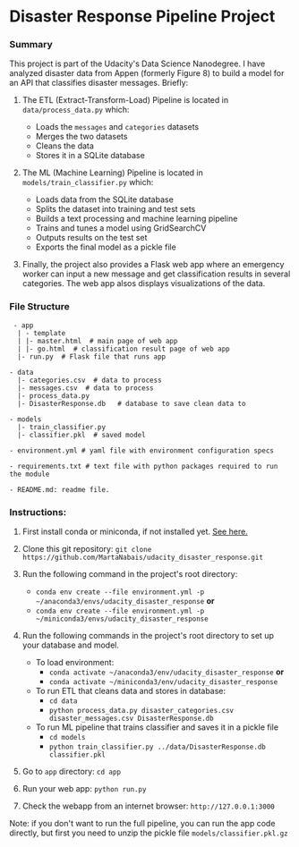 # Disaster Response Pipeline Project

### Summary

This project is part of the Udacity's Data Science Nanodegree.
I have analyzed disaster data from Appen (formerly Figure 8) to
build a model for an API that classifies disaster messages.
Briefly:
1. The ETL (Extract-Transform-Load) Pipeline is located in `data/process_data.py` which:
    + Loads the `messages` and `categories` datasets
    + Merges the two datasets
    + Cleans the data
    + Stores it in a SQLite database


2. The ML (Machine Learning) Pipeline is located in `models/train_classifier.py` which:
    + Loads data from the SQLite database
    + Splits the dataset into training and test sets
    + Builds a text processing and machine learning pipeline
    + Trains and tunes a model using GridSearchCV
    + Outputs results on the test set
    + Exports the final model as a pickle file


3. Finally, the project also provides a Flask web app where an emergency worker can input a new message and get
   classification results in several categories. The web app alsos displays visualizations of the data.

### File Structure
```
 - app
  | - template
  | |- master.html  # main page of web app
  | |- go.html  # classification result page of web app
  |- run.py  # Flask file that runs app

- data
  |- categories.csv  # data to process
  |- messages.csv  # data to process
  |- process_data.py
  |- DisasterResponse.db   # database to save clean data to

- models
  |- train_classifier.py
  |- classifier.pkl  # saved model
 
- environment.yml # yaml file with environment configuration specs

- requirements.txt # text file with python packages required to run the module

- README.md: readme file.
```

### Instructions:
1. First install conda or miniconda, if not installed yet. [See here.](https://docs.anaconda.com/free/miniconda/miniconda-install/)
2. Clone this git repository: ```git clone https://github.com/MartaNabais/udacity_disaster_response.git```
3. Run the following command in the project's root directory:
    - `conda env create --file environment.yml -p ~/anaconda3/envs/udacity_disaster_response` **or**
    - `conda env create --file environment.yml -p ~/miniconda3/envs/udacity_disaster_response`
3. Run the following commands in the project's root directory to set up your database and model.
    - To load environment:
        - `conda activate ~/anaconda3/env/udacity_disaster_response` **or**
        - `conda activate ~/miniconda3/env/udacity_disaster_response`
    - To run ETL that cleans data and stores in database:
        - `cd data`
        - `python process_data.py disaster_categories.csv disaster_messages.csv DisasterResponse.db`
    - To run ML pipeline that trains classifier and saves it in a pickle file
        - `cd models`
        - `python train_classifier.py ../data/DisasterResponse.db classifier.pkl`

3. Go to `app` directory: `cd app`

4. Run your web app: `python run.py`

5. Check the webapp from an internet browser: ```http://127.0.0.1:3000```

Note: if you don't want to run the full pipeline, you can run the app code
directly, but first you need to unzip the pickle file ```models/classifier.pkl.gz```
